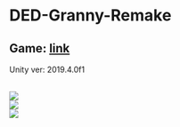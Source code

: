 # DED-Granny-Remake
<h2>Game: <a href="https://gamejolt.com/games/DED/338314">link</a></h2>
<p>Unity ver: 2019.4.0f1</p>

<br>
<img src="1.jpg">

<br>
<img src="2.jpg">

<br>
<img src="3.jpg">
